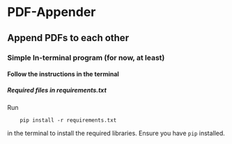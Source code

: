 # PDF-Appender

## Append PDFs to each other

### Simple In-terminal program (for now, at least)

#### Follow the instructions in the terminal

##### Required files in requirements.txt

Run

```shell
    pip install -r requirements.txt
```

in the terminal to install the required libraries.
Ensure you have `pip` installed.
